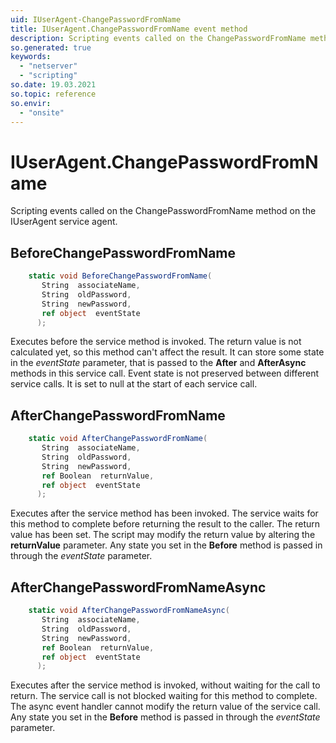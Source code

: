 ```yaml
---
uid: IUserAgent-ChangePasswordFromName
title: IUserAgent.ChangePasswordFromName event method
description: Scripting events called on the ChangePasswordFromName method on the IUserAgent service agent.
so.generated: true
keywords:
  - "netserver"
  - "scripting"
so.date: 19.03.2021
so.topic: reference
so.envir:
  - "onsite"
---
```

# IUserAgent.ChangePasswordFromName

Scripting events called on the <see cref='M:SuperOffice.CRM.Services.IUserAgent.ChangePasswordFromName'>ChangePasswordFromName</see> method on the <see cref='IUserAgent'>IUserAgent</see>  service agent.

## BeforeChangePasswordFromName
```cs
    static void BeforeChangePasswordFromName(
       String  associateName,
       String  oldPassword,
       String  newPassword,
       ref object  eventState
      );
```
Executes before the service method is invoked.
The return value is not calculated yet, so this method can't affect the result.
It can store some state in the *eventState* parameter, that is passed to the **After** and **AfterAsync** methods in this service call.
Event state is not preserved between different service calls. It is set to null at the start of each service call.
## AfterChangePasswordFromName
```cs
    static void AfterChangePasswordFromName(
       String  associateName,
       String  oldPassword,
       String  newPassword,
       ref Boolean  returnValue,
       ref object  eventState
      );
```
Executes after the service method has been invoked. The service waits for this method to complete before returning the result to the caller.
The return value has been set. The script may modify the return value by altering the **returnValue** parameter.
Any state you set in the **Before** method is passed in through the *eventState* parameter.
## AfterChangePasswordFromNameAsync
```cs
    static void AfterChangePasswordFromNameAsync(
       String  associateName,
       String  oldPassword,
       String  newPassword,
       ref Boolean  returnValue,
       ref object  eventState
      );
```
Executes after the service method is invoked, without waiting for the call to return.
The service call is not blocked waiting for this method to complete.
The async event handler cannot modify the return value of the service call.
Any state you set in the **Before** method is passed in through the *eventState* parameter.

